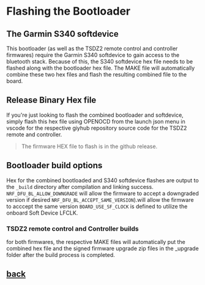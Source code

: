# Flashing the Bootloader
## The Garmin S340 softdevice
This bootloader (as well as the TSDZ2 remote control and controller firmwares) require the Garmin S340 softdevice to gain access to the bluetooth stack. Because of this, the S340 softdevice hex file needs to be flashed along with the bootloader hex file. The MAKE file will automatically combine these two hex files and flash the resulting combined file to the board. 
## Release Binary Hex file
If you're just looking to flash the combined bootloader and softdevice, simply flash this hex file using OPENOCD from the launch json menu in vscode for the respective giyhub repository source code for the TSDZ2 remote and controller. 
> The firmware HEX file to flash is in the github release.

## Bootloader build options
Hex for the combined bootloaded and S340 softdevice flashes are output to the `_build` directory after compilation and linking success.
`NRF_DFU_BL_ALLOW_DOWNGRADE`  will allow the firmware to accept a downgraded version if desired
 `NRF_DFU_BL_ACCEPT_SAME_VERSION`).will allow the firmware to acccept the same version
 `BOARD_USE_SF_CLOCK` is defined to utilize the onboard Soft Device LFCLK.
### TSDZ2 remote control and Controller builds
for both firmwares, the respective MAKE files will automatically put the combined hex file and the signed firmware upgrade zip files in the _upgrade folder after the build process is completed.

## [back](../README.md)
